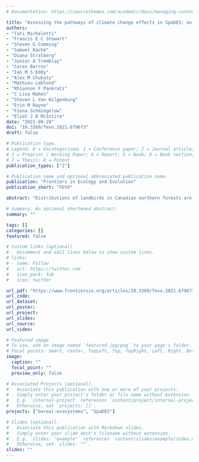 ```yaml
---
# Documentation: https://sourcethemes.com/academic/docs/managing-content/

title: "Assessing the pathways of climate change effects in SpaDES: an application with boreal landbirds in Northwestern Canada"
authors:
- "Tati Micheletti"
- "Francis E C Stewart"
- "Steven G Cumming"
- "Samuel Haché"
- "Diana Stralberg"
- "Junior A Tremblay"
- "Ceres Barros"
- "Ian M S Eddy"
- "Alex M Chubaty"
- "Mathieu Leblond"
- "Rhiannon F Pankratz"
- "C Lisa Mahon"
- "Steven L Van Wilgenburg"
- "Erin M Bayne"
- "Fiona Schmiegelow"
- "Eliot J B McIntire"
date: "2021-09-29"
doi: "10.3389/fevo.2021.679673"
draft: false

# Publication type.
# Legend: 0 = Uncategorized; 1 = Conference paper; 2 = Journal article;
# 3 = Preprint / Working Paper; 4 = Report; 5 = Book; 6 = Book section;
# 7 = Thesis; 8 = Patent
publication_types: ["2"]

# Publication name and optional abbreviated publication name.
publication: "Frontiers in Ecology and Evolution"
publication_short: "FEVO"

abstract: "Distributions of landbirds in Canadian northern forests are expected to be affected by climate change, but it remains unclear which pathways are responsible for projected climate effects. Determining whether climate change acts indirectly through changing fire regimes and/or vegetation dynamics, or directly through changes in climatic suitability may allow land managers to address negative trajectories via forest management. We used SpaDES, a novel toolkit built in R that facilitates the implementation of simulation models from different areas of knowledge to develop a simulation experiment for a study area comprising 50 million ha in the Northwest Territories, Canada. Our factorial experiment was designed to contrast climate effects pathways on 64 landbird species using climate-sensitive and non-climate sensitive models for tree growth and mortality, wildfire, and landbirds. Climate-change effects were predicted to increase suitable habitat for 73% of species, resulting in average net gain of 7.49 million ha across species. We observed higher species turnover in the northeastern, south-central (species loss) and western regions (species gain). Importantly, we found that most of the predicted differences in net area of occupancy across models were attributed to direct climate effects rather than simulated vegetation change, despite a similar relative importance of vegetation and climate variables in landbird models. Even with close to a doubling of annual area burned by 2100, and a 600 kg/ha increase in aboveground tree biomass predicted in this region, differences in landbird net occupancy across models attributed to climate-driven forest growth were very small, likely resulting from differences in the pace of vegetation and climate changes, or vegetation lags. The effect of vegetation lags (i.e., differences from climatic equilibrium) varied across species, resulting in a wide range of changes in landbird distribution, and consequently predicted occupancy, due to climate effects. These findings suggest that hybrid approaches using statistical models and landscape simulation tools could improve wildlife forecasts when future uncoupling of vegetation and climate is anticipated. This study lays some of the methodological groundwork for ecological adaptive management using the new platform SpaDES, which allows for iterative forecasting, mixing of modeling paradigms, and tightening connections between data, parameterization, and simulation."

# Summary. An optional shortened abstract.
summary: ""

tags: []
categories: []
featured: false

# Custom links (optional).
#   Uncomment and edit lines below to show custom links.
# links:
# - name: Follow
#   url: https://twitter.com
#   icon_pack: fab
#   icon: twitter

url_pdf: "https://www.frontiersin.org/articles/10.3389/fevo.2021.679673/"
url_code:
url_dataset:
url_poster:
url_project:
url_slides:
url_source:
url_video:

# Featured image
# To use, add an image named `featured.jpg/png` to your page's folder. 
# Focal points: Smart, Center, TopLeft, Top, TopRight, Left, Right, BottomLeft, Bottom, BottomRight.
image:
  caption: ""
  focal_point: ""
  preview_only: false

# Associated Projects (optional).
#   Associate this publication with one or more of your projects.
#   Simply enter your project's folder or file name without extension.
#   E.g. `internal-project` references `content/project/internal-project/index.md`.
#   Otherwise, set `projects: []`.
projects: ["boreal-ecosystems", "SpaDES"]

# Slides (optional).
#   Associate this publication with Markdown slides.
#   Simply enter your slide deck's filename without extension.
#   E.g. `slides: "example"` references `content/slides/example/index.md`.
#   Otherwise, set `slides: ""`.
slides: ""
---
```


